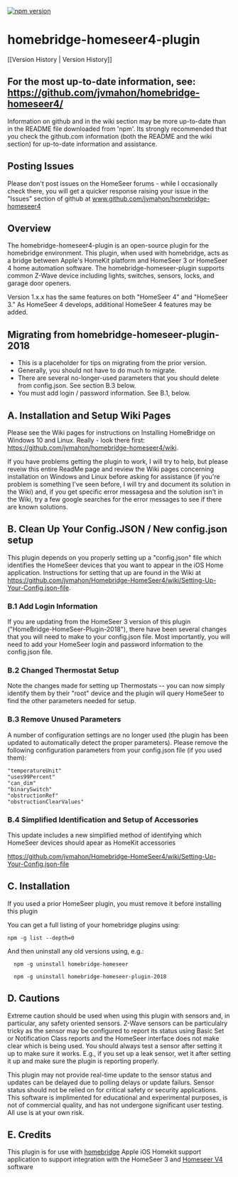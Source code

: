 [![npm version](https://badge.fury.io/js/homebridge-homeseer4.svg)](https://badge.fury.io/js/homebridge-homeseer4)

# homebridge-homeseer4-plugin

[[Version History | Version History]]

## For the most up-to-date information, see: https://github.com/jvmahon/homebridge-homeseer4/

Information on github and in the wiki section may be more up-to-date than in the README file downloaded from 'npm'. Its strongly recommended that you check the github.com information (both the README and the wiki section) for up-to-date information and assistance.

## Posting Issues
Please don't post issues on the HomeSeer forums - while I occasionally check there, you will get a quicker response raising your issue in the "Issues" section of github at www.github.com/jvmahon/homebridge-homeseer4

## Overview

The homebridge-homeseer4-plugin is an open-source plugin for the homebridge environment. This plugin, when used with homebridge, acts as a bridge between Apple's HomeKit platform and HomeSeer 3  or HomeSeer 4 home automation software. The homebridge-homeseer-plugin supports common Z-Wave device including lights, switches, sensors, locks, and garage door openers. 

Version 1.x.x has the same features on both  "HomeSeer 4" and "HomeSeer 3."  As HomeSeer 4 develops, additional HomeSeer 4 features may be added.

## Migrating from homebridge-homeseer-plugin-2018
* This is a placeholder for tips on migrating from the prior version.
* Generally, you should not have to do much to migrate.
* There are several no-longer-used parameters that you should delete from config.json. See section B.3 below.
* You must add login / password information. See B.1, below.


## A. Installation and Setup Wiki Pages 
Please see the Wiki pages for instructions on Installing HomeBridge on Windows 10 and Linux. Really - look there first: https://github.com/jvmahon/homebridge-homeseer4/wiki.

If you have problems getting the plugin to work, I will try to help, but please reveiw this entire ReadMe page and review the Wiki pages concerning installation on Windows and Linux before asking for assistance (if you're problem is something I've seen before, I will try and document its solution in the Wiki) and, if you get specific error messagesa and the solution isn't in the Wiki, try a few google searches for the error messages to see if there are known solutions.

## B. Clean Up Your Config.JSON / New config.json setup
This plugin depends on you properly setting up a "config.json" file which identifies the HomeSeer devices that you want to appear in the iOS Home application. Instructions for setting that up are found in the Wiki at 
https://github.com/jvmahon/Homebridge-HomeSeer4/wiki/Setting-Up-Your-Config.json-file.

### B.1 Add Login Information

If you are updating from the HomeSeer 3 version of this plugin ("HomeBridge-HomeSeer-Plugin-2018"), there have been several changes that you will need to make to your config.json file. Most importantly, you will need to add your HomeSeer login and password information to the config.json file. 

### B.2 Changed Thermostat Setup

Note the changes made for setting up Thermostats -- you can now simply identify them by their "root" device and the plugin will query HomeSeer to find the other parameters needed for setup.

### B.3 Remove Unused Parameters

A number of configuration settings are no longer used (the plugin has been updated to automatically detect the proper parameters). Please remove the following configuration parameters from your config.json file (if you used them):
`````
"temperatureUnit"
"uses99Percent"
"can_dim"
"binarySwitch"
"obstructionRef"
"obstructionClearValues"
`````
### B.4 Simplified Identification and Setup of Accessories

This update includes a new simplified method of identifying which HomeSeer devices should apear as HomeKit accessories

https://github.com/jvmahon/Homebridge-HomeSeer4/wiki/Setting-Up-Your-Config.json-file


##  C. Installation

If you used a prior HomeSeer plugin, you must remove it before installing this plugin

You can get a full listing of your homebridge plugins using:
`````
npm -g list --depth=0
`````
And then uninstall any old versions using, e.g.:
`````
  npm -g uninstall homebridge-homeseer
  
  npm -g uninstall homebridge-homeseer-plugin-2018
`````
  
 
## D. Cautions
Extreme caution should be used when using this plugin with sensors and, in particular, any safety oriented sensors. Z-Wave sensors can be particulalry tricky as the sensor may be configured to report its status using Basic Set or Notification Class reports and the HomeSeer interface does not make clear which is being used. You should always test a sensor after setting it up to make sure it works. E.g., if you set up a leak sensor, wet it after setting it up and make sure the plugin is reporting properly.

This plugin may not provide real-time update to the sensor status and updates can be delayed due to polling delays or update failurs. Sensor status should not be relied on for critical safety or security applications. This software is implimented for educational and experimental purposes,  is not of commercial quality, and has not undergone significant user testing. All use is at your own risk.

## E. Credits
This plugin is for use with [homebridge](https://github.com/nfarina/homebridge) Apple iOS Homekit support application to support integration with the HomeSeer 3 and [Homeseer V4](http://www.homeseer.com/home-control-software.html) software

